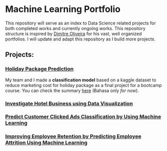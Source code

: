 # Machine Learning Portfolio

This repository will serve as an index to Data Science related projects for both completed works and currently ongoing works. This repository structure is inspired by [Dimitre Oliveira](https://github.com/dimitreOliveira) for his vast, well organized portfolios. I will update and adapt this repository as I build more projects.

## Projects:

### [Holiday Package Prediction](https://github.com/andreadeputra/Rakamin_Final_Project)
My team and I made a **classification model** based on a kaggle dataset to reduce marketing cost for holiday package as a final project for a bootcamp course. You can check the summary [here](https://github.com/andreadeputra/Rakamin_Final_Project/blob/main/README.md) (Bahasa only *for now*).

### [Investigate Hotel Business using Data Visualization](https://github.com/andreadeputra/MLPortfolio/tree/main/Courses/RakaminMiniProject/2.%20Investigate%20Hotel%20Business%20using%20Data%20Visualization)

### [Predict Customer Clicked Ads Classification by Using Machine Learning](https://github.com/andreadeputra/MLPortfolio/tree/main/Courses/RakaminMiniProject/4.%20Predict%20Customer%20Clicked%20Ads%20Classification%20by%20Using%20Machine%20Learning#predict-customer-clicked-ads-classification-by-using-machine-learning)

### [Improving Employee Retention by Predicting Employee Attrition Using Machine Learning](https://github.com/andreadeputra/MLPortfolio/tree/main/Courses/RakaminMiniProject/5.%20Improving%20Employee%20Retention%20by%20Predicting%20Employee%20Attrition%20Using%20Machine%20Learning)
